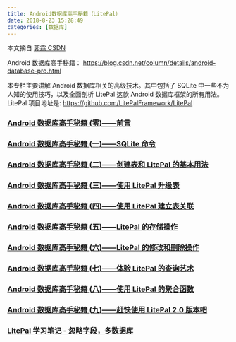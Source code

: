 ```yaml
---
title: Android数据库高手秘籍（LitePal）
date: 2018-8-23 15:28:49
categories: [数据库]
---
```

本文摘自 [郭霖 CSDN](https://blog.csdn.net/column/details/android-database-pro.html)

Android 数据库高手秘籍： https://blog.csdn.net/column/details/android-database-pro.html

本专栏主要讲解 Android 数据库相关的高级技术。其中包括了 SQLite 中一些不为人知的使用技巧，以及全面剖析 LitePal 这款 Android 数据库框架的所有用法。LitePal 项目地址是: https://github.com/LitePalFramework/LitePal

### [Android 数据库高手秘籍 (零)——前言](https://blog.csdn.net/guolin_blog/article/details/38083103)

### [Android 数据库高手秘籍 (一)——SQLite 命令](http://blog.csdn.net/guolin_blog/article/details/38461239)

### [Android 数据库高手秘籍 (二)——创建表和 LitePal 的基本用法](http://blog.csdn.net/guolin_blog/article/details/38556989)

### [Android 数据库高手秘籍 (三)——使用 LitePal 升级表](http://blog.csdn.net/guolin_blog/article/details/39151617)

### [Android 数据库高手秘籍 (四)——使用 LitePal 建立表关联](http://blog.csdn.net/guolin_blog/article/details/39207945)

### [Android 数据库高手秘籍 (五)——LitePal 的存储操作](http://blog.csdn.net/guolin_blog/article/details/39345833)

### [Android 数据库高手秘籍 (六)——LitePal 的修改和删除操作](http://blog.csdn.net/guolin_blog/article/details/40083685)

### [Android 数据库高手秘籍 (七)——体验 LitePal 的查询艺术](http://blog.csdn.net/guolin_blog/article/details/40153833)

### [Android 数据库高手秘籍 (八)——使用 LitePal 的聚合函数](http://blog.csdn.net/guolin_blog/article/details/40614197)

### [Android 数据库高手秘籍 (九)——赶快使用 LitePal 2.0 版本吧](http://blog.csdn.net/guolin_blog/article/details/80586028)

### [LitePal 学习笔记 - 忽略字段，多数据库](https://www.jianshu.com/p/bc68e763c7a2)




